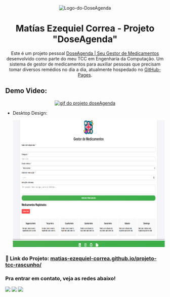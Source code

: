 <div align="center">
  <img alt="Logo-do-DoseAgenda" src="https://i.ibb.co/dgtLwbQ/file-1.png" width="125" />
</div>
<h1 align="center">
  Matías Ezequiel Correa - Projeto "DoseAgenda"
</h1>
<p align="center">
  Este é um projeto pessoal <a href="https://matias-ezequiel-correa.github.io/projeto-tcc-rascunho/" target="_blank">DoseAgenda | Seu Gestor de Medicamentos</a> desenvolvido como parte do meu TCC em Engenharia da Computação. Um sistema de gestor de medicamentos para auxiliar pessoas que precisam tomar diversos remédios no dia a dia, atualmente hospedado no <a href="https://github.com/matias-ezequiel-correa">GitHub-Pages</a>.
</p>

## Demo Video: <br>
[<p align="center"><img width="250" src="./src/design/projeto-tcc-video.gif" alt="gif do projeto doseAgenda">](https://matias-ezequiel-correa.github.io/projeto-tcc-rascunho/)</p>

* Desktop Design:
[<p align="center"><img height="400em" src="./src/design/projeto-tcc-desktop.png" alt="Projeto doseAgenda - Versão Desktop">](https://matias-ezequiel-correa.github.io/projeto-tcc-rascunho/)<p>

### 🔗 Link do Projeto: <a href="https://matias-ezequiel-correa.github.io/projeto-tcc-rascunho/" target="_blank">matias-ezequiel-correa.github.io/projeto-tcc-rascunho/</a>

### Pra entrar em contato, veja as redes abaixo!
 
<div> 
  <a href="https://instagram.com/maticorrea10" target="_blank"><img src="https://img.shields.io/badge/-Instagram-%23E4405F?style=for-the-badge&logo=instagram&logoColor=white" target="_blank"></a>
  <a href = "https://matiasecorrea19@gmail.com"><img src="https://img.shields.io/badge/-Gmail-%23333?style=for-the-badge&logo=gmail&logoColor=white" target="_blank"></a>
  <a href="https://www.linkedin.com/in/matías-ezequiel-correa" target="_blank"><img src="https://img.shields.io/badge/-LinkedIn-%230077B5?style=for-the-badge&logo=linkedin&logoColor=white" target="_blank"></a> 
</div>
